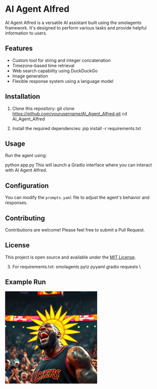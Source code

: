 # AI Agent Alfred

AI Agent Alfred is a versatile AI assistant built using the smolagents framework. It's designed to perform various tasks and provide helpful information to users.

## Features

- Custom tool for string and integer concatenation
- Timezone-based time retrieval
- Web search capability using DuckDuckGo
- Image generation
- Flexible response system using a language model

## Installation

1. Clone this repository:
git clone https://github.com/yourusername/AI_Agent_Alfred.git
cd AI_Agent_Alfred

2. Install the required dependencies:
pip install -r requirements.txt

## Usage

Run the agent using:

python app.py
This will launch a Gradio interface where you can interact with AI Agent Alfred.

## Configuration

You can modify the `prompts.yaml` file to adjust the agent's behavior and responses.

## Contributing

Contributions are welcome! Please feel free to submit a Pull Request.

## License

This project is open source and available under the [MIT License](LICENSE).

3. For requirements.txt:
smolagents
pytz
pyyaml
gradio
requests
\

## Example Run
<img src="Generated_Pics/You-Are-My-Sunshine.png" width="300" alt="Description of image">
